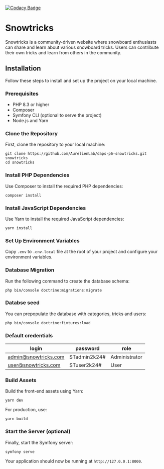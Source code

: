 [![Codacy Badge](https://app.codacy.com/project/badge/Grade/6ae0625a4d1449a3a0e64ed3c66ee654)](https://app.codacy.com/gh/AurelienLab/daps-p6-snowtricks/dashboard?utm_source=gh&utm_medium=referral&utm_content=&utm_campaign=Badge_grade)

# Snowtricks

Snowtricks is a community-driven website where snowboard enthusiasts can share and learn about various snowboard tricks.
Users can contribute their own tricks and learn from others in the community.

## Installation

Follow these steps to install and set up the project on your local machine.

### Prerequisites

- PHP 8.3 or higher
- Composer
- Symfony CLI (optional to serve the project)
- Node.js and Yarn

### Clone the Repository

First, clone the repository to your local machine:

```
git clone https://github.com/AurelienLab/daps-p6-snowtricks.git snowtricks
cd snowtricks
```

### Install PHP Dependencies

Use Composer to install the required PHP dependencies:

```
composer install
```

### Install JavaScript Dependencies

Use Yarn to install the required JavaScript dependencies:

```
yarn install
```

### Set Up Environment Variables

Copy `.env` to `.env.local` file at the root of your project and configure your environment variables.

### Database Migration

Run the following command to create the database schema:

```
php bin/console doctrine:migrations:migrate
```

### Databse seed

You can prepopulate the database with categories, tricks and users:

```
php bin/console doctrine:fixtures:load
```

### Default credentials

| login                | password     | role          |
|----------------------|--------------|---------------|
| admin@snowtricks.com | STadmin2k24# | Administrator |
| user@snowtricks.com  | STuser2k24#  | User          |

### Build Assets

Build the front-end assets using Yarn:

```
yarn dev
```

For production, use:

```
yarn build
```

### Start the Server (optional)

Finally, start the Symfony server:

```
symfony serve
```

Your application should now be running at `http://127.0.0.1:8000`.